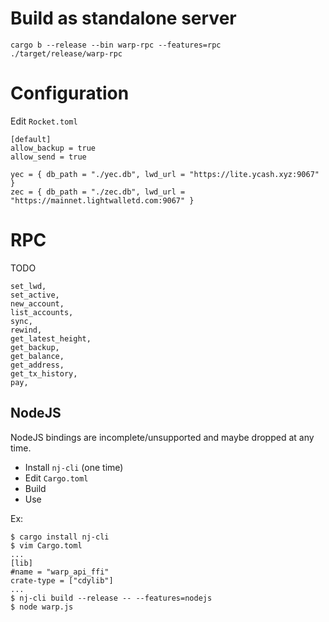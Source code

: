 # Build as standalone server

```
cargo b --release --bin warp-rpc --features=rpc
./target/release/warp-rpc
```

# Configuration

Edit `Rocket.toml`

```
[default]
allow_backup = true
allow_send = true

yec = { db_path = "./yec.db", lwd_url = "https://lite.ycash.xyz:9067" }
zec = { db_path = "./zec.db", lwd_url = "https://mainnet.lightwalletd.com:9067" }
```


# RPC

TODO
```
set_lwd,
set_active,
new_account,
list_accounts,
sync,
rewind,
get_latest_height,
get_backup,
get_balance,
get_address,
get_tx_history,
pay,
```

## NodeJS

NodeJS bindings are incomplete/unsupported and maybe dropped at any time.

- Install `nj-cli` (one time)
- Edit `Cargo.toml`
- Build
- Use

Ex:
```
$ cargo install nj-cli
$ vim Cargo.toml
...
[lib]
#name = "warp_api_ffi"
crate-type = ["cdylib"]
...
$ nj-cli build --release -- --features=nodejs
$ node warp.js
```